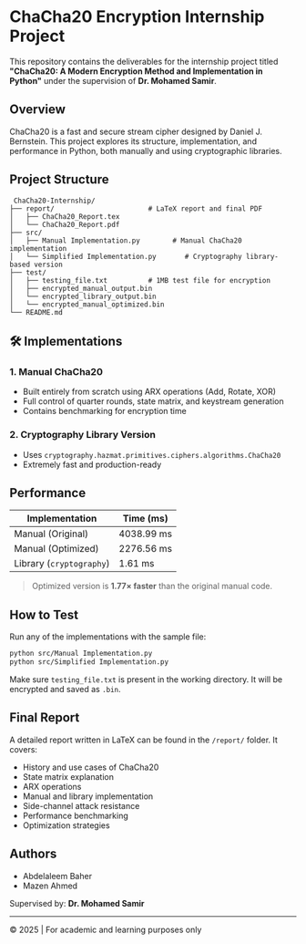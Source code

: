 
#  ChaCha20 Encryption Internship Project

This repository contains the deliverables for the internship project titled **"ChaCha20: A Modern Encryption Method and Implementation in Python"** under the supervision of **Dr. Mohamed Samir**.

##  Overview

ChaCha20 is a fast and secure stream cipher designed by Daniel J. Bernstein. This project explores its structure, implementation, and performance in Python, both manually and using cryptographic libraries.

##  Project Structure

```
 ChaCha20-Internship/
├── report/                       # LaTeX report and final PDF
│   ├── ChaCha20_Report.tex
│   └── ChaCha20_Report.pdf
├── src/
│   ├── Manual Implementation.py        # Manual ChaCha20 implementation
│   └── Simplified Implementation.py       # Cryptography library-based version
├── test/
│   ├── testing_file.txt          # 1MB test file for encryption
│   ├── encrypted_manual_output.bin
│   └── encrypted_library_output.bin
│   └── encrypted_manual_optimized.bin
└── README.md
```

## 🛠 Implementations

### 1. Manual ChaCha20
- Built entirely from scratch using ARX operations (Add, Rotate, XOR)
- Full control of quarter rounds, state matrix, and keystream generation
- Contains benchmarking for encryption time

### 2. Cryptography Library Version
- Uses `cryptography.hazmat.primitives.ciphers.algorithms.ChaCha20`
- Extremely fast and production-ready

##  Performance

| Implementation          | Time (ms)    |
|-------------------------|--------------|
| Manual (Original)       | 4038.99 ms   |
| Manual (Optimized)      | 2276.56 ms   |
| Library (`cryptography`)| 1.61 ms      |

> Optimized version is **1.77× faster** than the original manual code.

##  How to Test

Run any of the implementations with the sample file:

```bash
python src/Manual Implementation.py
python src/Simplified Implementation.py
```

Make sure `testing_file.txt` is present in the working directory. It will be encrypted and saved as `.bin`.

##  Final Report

A detailed report written in LaTeX can be found in the `/report/` folder. It covers:

- History and use cases of ChaCha20
- State matrix explanation
- ARX operations
- Manual and library implementation
- Side-channel attack resistance
- Performance benchmarking
- Optimization strategies

##  Authors

- Abdelaleem Baher  
- Mazen Ahmed  

Supervised by: **Dr. Mohamed Samir**

---

© 2025 | For academic and learning purposes only
